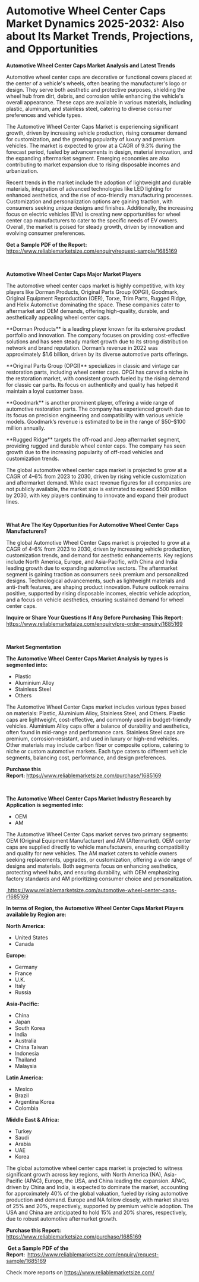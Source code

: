<p><h1>Automotive Wheel Center Caps Market Dynamics 2025-2032: Also about Its Market Trends, Projections, and Opportunities</h1></p><p><strong>Automotive Wheel Center Caps Market Analysis and Latest Trends</strong></p>
<p><p>Automotive wheel center caps are decorative or functional covers placed at the center of a vehicle's wheels, often bearing the manufacturer's logo or design. They serve both aesthetic and protective purposes, shielding the wheel hub from dirt, debris, and corrosion while enhancing the vehicle's overall appearance. These caps are available in various materials, including plastic, aluminum, and stainless steel, catering to diverse consumer preferences and vehicle types.</p><p>The Automotive Wheel Center Caps Market is experiencing significant growth, driven by increasing vehicle production, rising consumer demand for customization, and the growing popularity of luxury and premium vehicles. The market is expected to grow at a CAGR of 9.3% during the forecast period, fueled by advancements in design, material innovation, and the expanding aftermarket segment. Emerging economies are also contributing to market expansion due to rising disposable incomes and urbanization.</p><p>Recent trends in the market include the adoption of lightweight and durable materials, integration of advanced technologies like LED lighting for enhanced aesthetics, and the rise of eco-friendly manufacturing processes. Customization and personalization options are gaining traction, with consumers seeking unique designs and finishes. Additionally, the increasing focus on electric vehicles (EVs) is creating new opportunities for wheel center cap manufacturers to cater to the specific needs of EV owners. Overall, the market is poised for steady growth, driven by innovation and evolving consumer preferences.</p></p>
<p><strong>Get a Sample PDF of the Report:&nbsp;</strong> <a href="https://www.reliablemarketsize.com/enquiry/request-sample/1685169?utm_campaign=1885&utm_medium=2&utm_source=Github&utm_content=ia&utm_term=22012025&utm_id=automotive-wheel-center-caps">https://www.reliablemarketsize.com/enquiry/request-sample/1685169</a></p>
<p>&nbsp;</p>
<p><strong>Automotive Wheel Center Caps Major Market Players</strong></p>
<p><p>The automotive wheel center caps market is highly competitive, with key players like Dorman Products, Original Parts Group (OPGI), Goodmark, Original Equipment Reproduction (OER), Torxe, Trim Parts, Rugged Ridge, and Helix Automotive dominating the space. These companies cater to aftermarket and OEM demands, offering high-quality, durable, and aesthetically appealing wheel center caps.</p><p>**Dorman Products** is a leading player known for its extensive product portfolio and innovation. The company focuses on providing cost-effective solutions and has seen steady market growth due to its strong distribution network and brand reputation. Dorman’s revenue in 2022 was approximately $1.6 billion, driven by its diverse automotive parts offerings.</p><p>**Original Parts Group (OPGI)** specializes in classic and vintage car restoration parts, including wheel center caps. OPGI has carved a niche in the restoration market, with consistent growth fueled by the rising demand for classic car parts. Its focus on authenticity and quality has helped it maintain a loyal customer base.</p><p>**Goodmark** is another prominent player, offering a wide range of automotive restoration parts. The company has experienced growth due to its focus on precision engineering and compatibility with various vehicle models. Goodmark’s revenue is estimated to be in the range of $50–$100 million annually.</p><p>**Rugged Ridge** targets the off-road and Jeep aftermarket segment, providing rugged and durable wheel center caps. The company has seen growth due to the increasing popularity of off-road vehicles and customization trends.</p><p>The global automotive wheel center caps market is projected to grow at a CAGR of 4–6% from 2023 to 2030, driven by rising vehicle customization and aftermarket demand. While exact revenue figures for all companies are not publicly available, the market size is estimated to exceed $500 million by 2030, with key players continuing to innovate and expand their product lines.</p></p>
<p>&nbsp;</p>
<p><strong>What Are The Key Opportunities For Automotive Wheel Center Caps Manufacturers?</strong></p>
<p><p>The global Automotive Wheel Center Caps market is projected to grow at a CAGR of 4-6% from 2023 to 2030, driven by increasing vehicle production, customization trends, and demand for aesthetic enhancements. Key regions include North America, Europe, and Asia-Pacific, with China and India leading growth due to expanding automotive sectors. The aftermarket segment is gaining traction as consumers seek premium and personalized designs. Technological advancements, such as lightweight materials and anti-theft features, are shaping product innovation. Future outlook remains positive, supported by rising disposable incomes, electric vehicle adoption, and a focus on vehicle aesthetics, ensuring sustained demand for wheel center caps.</p></p>
<p><strong>Inquire or Share Your Questions If Any Before Purchasing This Report:</strong> <a href="https://www.reliablemarketsize.com/enquiry/pre-order-enquiry/1685169?utm_campaign=1885&utm_medium=2&utm_source=Github&utm_content=ia&utm_term=22012025&utm_id=automotive-wheel-center-caps">https://www.reliablemarketsize.com/enquiry/pre-order-enquiry/1685169</a></p>
<p>&nbsp;</p>
<p><strong>Market Segmentation</strong></p>
<p><strong>The Automotive Wheel Center Caps Market Analysis by types is segmented into:</strong></p>
<p><ul><li>Plastic</li><li>Aluminium Alloy</li><li>Stainless Steel</li><li>Others</li></ul></p>
<p><p>The Automotive Wheel Center Caps market includes various types based on materials: Plastic, Aluminium Alloy, Stainless Steel, and Others. Plastic caps are lightweight, cost-effective, and commonly used in budget-friendly vehicles. Aluminium Alloy caps offer a balance of durability and aesthetics, often found in mid-range and performance cars. Stainless Steel caps are premium, corrosion-resistant, and used in luxury or high-end vehicles. Other materials may include carbon fiber or composite options, catering to niche or custom automotive markets. Each type caters to different vehicle segments, balancing cost, performance, and design preferences.</p></p>
<p><strong>Purchase this Report:&nbsp;</strong><a href="https://www.reliablemarketsize.com/purchase/1685169?utm_campaign=1885&utm_medium=2&utm_source=Github&utm_content=ia&utm_term=22012025&utm_id=automotive-wheel-center-caps">https://www.reliablemarketsize.com/purchase/1685169</a></p>
<p>&nbsp;</p>
<p><strong>The Automotive Wheel Center Caps Market Industry Research by Application is segmented into:</strong></p>
<p><ul><li>OEM</li><li>AM</li></ul></p>
<p><p>The Automotive Wheel Center Caps market serves two primary segments: OEM (Original Equipment Manufacturer) and AM (Aftermarket). OEM center caps are supplied directly to vehicle manufacturers, ensuring compatibility and quality for new vehicles. The AM market caters to vehicle owners seeking replacements, upgrades, or customization, offering a wide range of designs and materials. Both segments focus on enhancing aesthetics, protecting wheel hubs, and ensuring durability, with OEM emphasizing factory standards and AM prioritizing consumer choice and personalization.</p></p>
<p><a href="https://www.reliablemarketsize.com/automotive-wheel-center-caps-r1685169?utm_campaign=1885&utm_medium=2&utm_source=Github&utm_content=ia&utm_term=22012025&utm_id=automotive-wheel-center-caps">&nbsp;https://www.reliablemarketsize.com/automotive-wheel-center-caps-r1685169</a></p>
<p><strong>In terms of Region, the Automotive Wheel Center Caps Market Players available by Region are:</strong></p>
<p>
    <p> <strong> North America: </strong>
        <ul>
            <li>United States</li>
            <li>Canada</li>
        </ul>
        </p> 
    <p> <strong> Europe: </strong>
        <ul>
            <li>Germany</li>
            <li>France</li>
            <li>U.K.</li>
            <li>Italy</li>
            <li>Russia</li>
        </ul>
        </p> 
    <p> <strong> Asia-Pacific: </strong>
        <ul>
            <li>China</li>
            <li>Japan</li>
            <li>South Korea</li>
            <li>India</li>
            <li>Australia</li>
            <li>China Taiwan</li>
            <li>Indonesia</li>
            <li>Thailand</li>
            <li>Malaysia</li>
        </ul>
        </p> 
    <p> <strong> Latin America: </strong>
        <ul>
            <li>Mexico</li>
            <li>Brazil</li>
            <li>Argentina Korea</li>
            <li>Colombia</li>
        </ul>
        </p> 
    <p> <strong> Middle East & Africa: </strong>
        <ul>
            <li>Turkey</li>
            <li>Saudi</li>
            <li>Arabia</li>
            <li>UAE</li>
            <li>Korea</li>
        </ul>
    </p>
    </p>
<p><p>The global automotive wheel center caps market is projected to witness significant growth across key regions, with North America (NA), Asia-Pacific (APAC), Europe, the USA, and China leading the expansion. APAC, driven by China and India, is expected to dominate the market, accounting for approximately 40% of the global valuation, fueled by rising automotive production and demand. Europe and NA follow closely, with market shares of 25% and 20%, respectively, supported by premium vehicle adoption. The USA and China are anticipated to hold 15% and 20% shares, respectively, due to robust automotive aftermarket growth.</p></p>
<p><strong>Purchase this Report: </strong><a href="https://www.reliablemarketsize.com/purchase/1685169?utm_campaign=1885&utm_medium=2&utm_source=Github&utm_content=ia&utm_term=22012025&utm_id=automotive-wheel-center-caps">https://www.reliablemarketsize.com/purchase/1685169</a></p>
<p>&nbsp;<strong>Get a Sample PDF of the Report:&nbsp;&nbsp;</strong><a href="https://www.reliablemarketsize.com/enquiry/request-sample/1685169?utm_campaign=1885&utm_medium=2&utm_source=Github&utm_content=ia&utm_term=22012025&utm_id=automotive-wheel-center-caps">https://www.reliablemarketsize.com/enquiry/request-sample/1685169</a></p>
<p><strong></strong></p>
<p>Check more reports on <a href="https://www.reliablemarketsize.com/?utm_campaign=1885&utm_medium=2&utm_source=Github&utm_content=ia&utm_term=22012025&utm_id=automotive-wheel-center-caps">https://www.reliablemarketsize.com/</a></p>